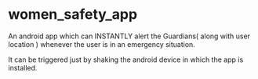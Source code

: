 # women_safety_app
An android app which can INSTANTLY alert the Guardians( along with user location ) whenever the user is in an emergency situation.

It can be triggered just by shaking the android device in which the app is  installed.

